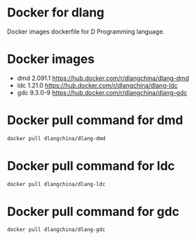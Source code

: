 # Docker for dlang
Docker images dockerfile for D Programming language.

# Docker images
 * dmd 2.091.1 https://hub.docker.com/r/dlangchina/dlang-dmd
 * ldc 1.21.0 https://hub.docker.com/r/dlangchina/dlang-ldc
 * gdc 9.3.0-9 https://hub.docker.com/r/dlangchina/dlang-gdc

# Docker pull command for dmd
```bash
docker pull dlangchina/dlang-dmd
```

# Docker pull command for ldc
```bash
docker pull dlangchina/dlang-ldc
```

# Docker pull command for gdc
```bash
docker pull dlangchina/dlang-gdc
```
